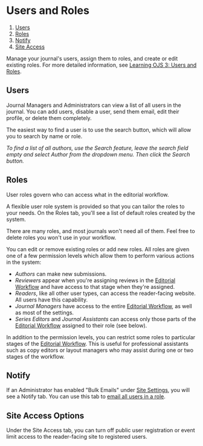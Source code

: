 # Users and Roles

1. [Users](users-and-roles#users)
2. [Roles](users-and-roles#roles)
3. [Notify](users-and-roles#notify)
4. [Site Access](users-and-roles#site-access)

Manage your journal's users, assign them to roles, and create or edit existing roles. For more detailed information, see [Learning OJS 3: Users and Roles](https://docs.pkp.sfu.ca/learning-ojs/en/users-and-roles).

## <a name="users"></a> Users

Journal Managers and Administrators can view a list of all users in the journal. You can add users, disable a user, send them email, edit their profile, or delete them completely.

The easiest way to find a user is to use the search button, which will allow you to search by name or role.

*To find a list of all authors, use the Search feature, leave the search field empty and select Author from the dropdown menu. Then click the Search button.*

## <a name="roles"></a> Roles

User roles govern who can access what in the editorial workflow.

A flexible user role system is provided so that you can tailor the roles to your needs. On the Roles tab, you'll see a list of default roles created by the system.

There are many roles, and most journals won't need all of them. Feel free to delete roles you won't use in your workflow.

You can edit or remove existing roles or add new roles. All roles are given one of a few permission levels which allow them to perform various actions in the system:

- *Authors* can make new submissions.
- *Reviewers* appear when you're assigning reviews in the [Editorial Workflow](editorial-workflow) and have access to that stage when they're assigned.
- *Readers*, like all other user types, can access the reader-facing website. All users have this capability.
- *Journal Managers* have access to the entire [Editorial Workflow](editorial-workflow), as well as most of the settings.
- *Series Editors* and *Journal Assistants* can access only those parts of the [Editorial Workflow](editorial-workflow) assigned to their role (see below).

In addition to the permission levels, you can restrict some roles to particular stages of the [Editorial Workflow](editorial-workflow). This is useful for professional assistants such as copy editors or layout managers who may assist during one or two stages of the workflow.

## <a name="notify"></a> Notify

If an Administrator has enabled "Bulk Emails" under [Site Settings](https://docs.pkp.sfu.ca/learning-ojs/en/site-administration#site-settings), you will see a Notify tab. You can use this tab to [email all users in a role](https://docs.pkp.sfu.ca/learning-ojs/en/users-and-roles#email-users). 

## <a name="site-access"></a> Site Access Options

Under the Site Access tab, you can turn off public user registration or event limit access to the reader-facing site to registered users.
